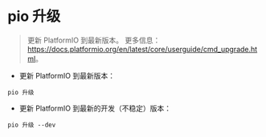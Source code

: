 # pio 升级

> 更新 PlatformIO 到最新版本。
> 更多信息：<https://docs.platformio.org/en/latest/core/userguide/cmd_upgrade.html>。

- 更新 PlatformIO 到最新版本：

`pio 升级`

- 更新 PlatformIO 到最新的开发（不稳定）版本：

`pio 升级 --dev`